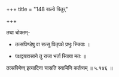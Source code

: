 +++
title = "148 बाल्ये पितुर्"

+++


तथा चोक्तम्-

- तत्सपिण्डेषु वा सत्सु पितृपक्षे प्रभुः स्त्रियाः ।

- पक्षद्वयावसाने तु राजा भर्ता स्त्रिया मतः ॥

तत्सपिणेष्व् इत्यादिना चासति स्वामिनि कर्तव्यम् ॥ ५.१४६ ॥